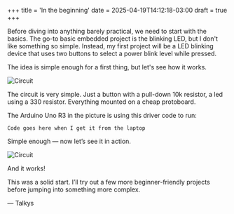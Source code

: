 +++
title = 'In the beginning'
date = 2025-04-19T14:12:18-03:00
draft = true
+++

Before diving into anything barely practical, we need to start with the basics. The go-to basic embedded project is the blinking LED, but I don't like something so simple. Instead, my first project will be a LED blinking device that uses two buttons to select a power blink level while pressed.

The idea is simple enough for a first thing, but let's see how it works.

![Circuit](/images/blink1.jpg)

The circuit is very simple. Just a button with a pull-down 10k resistor, a led using a 330 resistor. Everything mounted on a cheap protoboard.

The Arduino Uno R3 in the picture is using this driver code to run:

```
Code goes here when I get it from the laptop
```

Simple enough — now let’s see it in action.

![Circuit](/animations/blink1.webp)

And it works!

This was a solid start. I’ll try out a few more beginner-friendly projects before jumping into something more complex.

— Talkys
